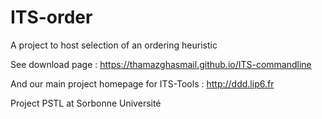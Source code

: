 # ITS-order
A project to host selection of an ordering heuristic

See download page : https://thamazghasmail.github.io/ITS-commandline

And our main project homepage for ITS-Tools : http://ddd.lip6.fr

Project PSTL at Sorbonne Université

